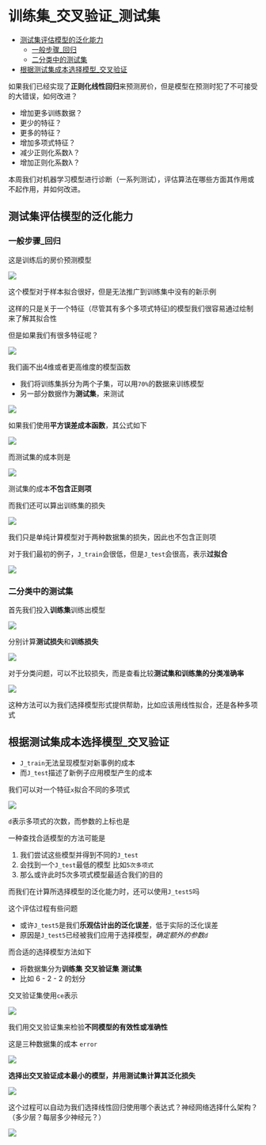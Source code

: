 # 训练集_交叉验证_测试集
 
* [测试集评估模型的泛化能力](#测试集评估模型的泛化能力)
  * [一般步骤_回归](#一般步骤_回归)
  * [二分类中的测试集](#二分类中的测试集)
* [根据测试集成本选择模型_交叉验证](#根据测试集成本选择模型_交叉验证)

如果我们已经实现了**正则化线性回归**来预测房价，但是模型在预测时犯了不可接受的大错误，如何改进？

* 增加更多训练数据？
* 更少的特征？
* 更多的特征？
* 增加多项式特征？
* 减少正则化系数λ？
* 增加正则化系数λ？

本周我们对机器学习模型进行诊断（一系列测试），评估算法在哪些方面其作用或不起作用，并如何改进。

## 测试集评估模型的泛化能力

### 一般步骤_回归

这是训练后的房价预测模型

![](img/c6c05174.png)

这个模型对于样本拟合很好，但是无法推广到训练集中没有的新示例

这样的只是关于一个特征（尽管其有多个多项式特征)的模型我们很容易通过绘制来了解其拟合性

但是如果我们有很多特征呢？

![](img/2df35db3.png)

我们画不出4维或者更高维度的模型函数

* 我们将训练集拆分为两个子集，可以用`70%`的数据来训练模型
* 另一部分数据作为**测试集**，来测试

![](img/9bd36d7d.png)

如果我们使用**平方误差成本函数**，其公式如下

![](img/4d581a4b.png)

而测试集的成本则是

![](img/337a9b97.png)

测试集的成本**不包含正则项**

而我们还可以算出训练集的损失

![](img/bbfe92d1.png)

我们只是单纯计算模型对于两种数据集的损失，因此也不包含正则项

对于我们最初的例子，`J_train`会很低，但是`J_test`会很高，表示**过拟合**

![](img/b485fba5.png)

### 二分类中的测试集

首先我们投入**训练集**训练出模型

![](img/6dc18781.png)

分别计算**测试损失**和**训练损失**

![](img/de97a797.png)

对于分类问题，可以不比较损失，而是查看比较**测试集和训练集的分类准确率**

![](img/fb7ddd64.png)

这种方法可以为我们选择模型形式提供帮助，比如应该用线性拟合，还是各种多项式

## 根据测试集成本选择模型_交叉验证

* `J_train`无法呈现模型对新事例的成本
* 而`J_test`描述了新例子应用模型产生的成本

我们可以对一个特征`x`拟合不同的多项式

![](img/82922dda.png)

`d`表示多项式的次数，而参数的上标也是

一种查找合适模型的方法可能是

1. 我们尝试这些模型并得到不同的`J_test`
2. 会找到一个`J_test`最低的模型 比如`5次多项式`
3. 那么或许此时5次多项式模型最适合我们的目的

而我们在计算所选择模型的泛化能力时，还可以使用`J_test5`吗

这个评估过程有些问题

* 或许`J_test5`是我们**乐观估计出的泛化误差**，低于实际的泛化误差
* 原因是`J_test5`已经被我们应用于选择模型，*确定额外的参数`d`*

而合适的选择模型方法如下

* 将数据集分为**训练集** **交叉验证集** **测试集**
* 比如 6 - 2 - 2 的划分

交叉验证集使用`ce`表示

![](img/c332f9b2.png)

我们用交叉验证集来检验**不同模型的有效性或准确性**

这是三种数据集的成本 `error`

![](img/e5ad2400.png)

**选择出交叉验证成本最小的模型，并用测试集计算其泛化损失**

![](img/a671e25d.png)

这个过程可以自动为我们选择线性回归使用哪个表达式？神经网络选择什么架构？（多少层？每层多少神经元？）

![](img/9463cf76.png)

